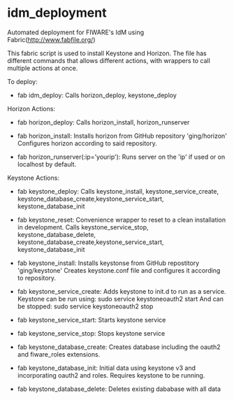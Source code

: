 idm_deployment
==============

Automated deployment for FIWARE's IdM using Fabric(http://www.fabfile.org/)

This fabric script is used to install Keystone and Horizon. The file has different commands that allows different actions, with wrappers to call multiple actions at once.

To deploy:

- fab idm_deploy:
    Calls horizon_deploy, keystone_deploy

Horizon Actions:

- fab horizon_deploy:
    Calls horizon_install, horizon_runserver

- fab horizon_install:
    Installs horizon from GitHub repository 'ging/horizon'
    Configures horizon according to said repository.

- fab horizon_runserver(:ip='yourip'):
      Runs server on the 'ip' if used or on localhost by default.

Keystone Actions:

- fab keystone_deploy:
        Calls keystone_install, keystone_service_create, keystone_database_create,keystone_service_start, keystone_database_init

- fab keystone_reset:
        Convenience wrapper to reset to a clean installation in development. Calls keystone_service_stop, keystone_database_delete, keystone_database_create,keystone_service_start, keystone_database_init

- fab keystone_install:
        Installs keystonse from GitHub repostitory 'ging/keystone'
        Creates keystone.conf file and configures it according to repository.

- fab keystone_service_create:
        Adds keystone to init.d to run as a service.
        Keystone can be run using: sudo service keystoneoauth2 start
        And can be stopped: sudo service keystoneoauth2 stop

- fab keystone_service_start:
        Starts keystone service

- fab keystone_service_stop:
        Stops keystone service

- fab keystone_database_create:
        Creates database including the oauth2 and fiware_roles extensions.

- fab keystone_database_init:
        Initial data using keystone v3 and incorporating oauth2 and roles. Requires keystone to be running.

- fab keystone_database_delete:
        Deletes existing dababase with all data
